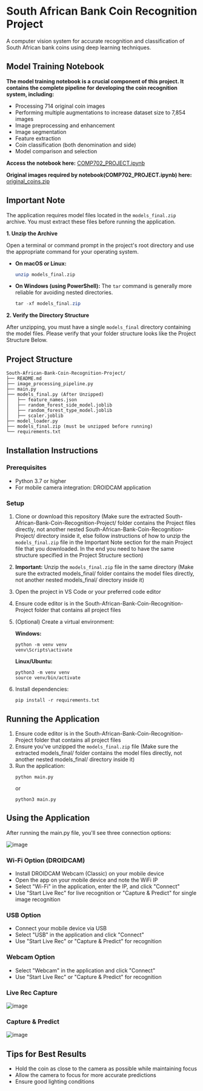 # South African Bank Coin Recognition Project

A computer vision system for accurate recognition and classification of South African bank coins using deep learning techniques.

## Model Training Notebook

**The model training notebook is a crucial component of this project. It contains the complete pipeline for developing the coin recognition system, including:**

- Processing 714 original coin images
- Performing multiple augmentations to increase dataset size to 7,854 images
- Image preprocessing and enhancement
- Image segmentation
- Feature extraction
- Coin classification (both denomination and side)
- Model comparison and selection

**Access the notebook here:** [COMP702_PROJECT.ipynb](https://stuukznac-my.sharepoint.com/:u:/g/personal/221011891_stu_ukzn_ac_za/EeHjMwCz_6ZDp5CFJLoUwpEBM4FjmUMieBCVFRQb7VHkFA?e=srrRMW)

**Original images required by notebook(COMP702_PROJECT.ipynb) here:** [original_coins.zip](https://stuukznac-my.sharepoint.com/:u:/g/personal/221011891_stu_ukzn_ac_za/EWiUNrIe1m1Bn1OdoFhpce0BQzscKWbYdvpc40XVhunh9w?e=hQOszK)

## Important Note

The application requires model files located in the `models_final.zip` archive. You must extract these files before running the application.

**1. Unzip the Archive**

Open a terminal or command prompt in the project's root directory and use the appropriate command for your operating system.

* **On macOS or Linux:**
    ```bash
    unzip models_final.zip
    ```

* **On Windows (using PowerShell):** The `tar` command is generally more reliable for avoiding nested directories.
    ```powershell
    tar -xf models_final.zip
    ```

**2. Verify the Directory Structure**

After unzipping, you must have a single `models_final` directory containing the model files. Please verify that your folder structure looks like the Project Structure Below.

## Project Structure

```
South-African-Bank-Coin-Recognition-Project/
├── README.md
├── image_processing_pipeline.py
├── main.py
├── models_final.py (After Unzipped)
│   ├── feature_names.json
│   ├── random_forest_side_model.joblib
│   ├── random_forest_type_model.joblib
│   ├── scaler.joblib
├── model_loader.py
├── models_final.zip (must be unzipped before running)
└── requirements.txt
```

## Installation Instructions

### Prerequisites
- Python 3.7 or higher
- For mobile camera integration: DROIDCAM application

### Setup

1. Clone or download this repository (Make sure the extracted South-African-Bank-Coin-Recognition-Project/ folder contains the Project files directly, not another nested South-African-Bank-Coin-Recognition-Project/ directory inside it, else follow instructions of how to unzip the `models_final.zip` file in the Important Note section for the main Project file that you downloaded. In the end you need to have the same structure specified in the Project Structure section)
2. **Important:** Unzip the `models_final.zip` file in the same directory (Make sure the extracted models_final/ folder contains the model files directly, not another nested models_final/ directory inside it)
3. Open the project in VS Code or your preferred code editor
4. Ensure code editor is in the South-African-Bank-Coin-Recognition-Project folder that contains all project files
5. (Optional) Create a virtual environment:

   **Windows:**
   ```
   python -m venv venv
   venv\Scripts\activate
   ```

   **Linux/Ubuntu:**
   ```
   python3 -m venv venv
   source venv/bin/activate
   ```

6. Install dependencies:
   ```
   pip install -r requirements.txt
   ```

## Running the Application

1. Ensure code editor is in the South-African-Bank-Coin-Recognition-Project folder that contains all project files
2. Ensure you've unzipped the `models_final.zip` file (Make sure the extracted models_final/ folder contains the model files directly, not another nested models_final/ directory inside it)
3. Run the application:
   ```
   python main.py
   ```
   or
   ```
   python3 main.py
   ```

## Using the Application

After running the main.py file, you'll see three connection options:

![image](https://github.com/user-attachments/assets/054b5d0d-a093-4de3-84c6-aab81090de3f)

### Wi-Fi Option (DROIDCAM)
- Install DROIDCAM Webcam (Classic) on your mobile device
- Open the app on your mobile device and note the WiFi IP
- Select "Wi-Fi" in the application, enter the IP, and click "Connect"
- Use "Start Live Rec" for live recognition or "Capture & Predict" for single image recognition

### USB Option
- Connect your mobile device via USB
- Select "USB" in the application and click "Connect"
- Use "Start Live Rec" or "Capture & Predict" for recognition

### Webcam Option
- Select "Webcam" in the application and click "Connect"
- Use "Start Live Rec" or "Capture & Predict" for recognition

### Live Rec Capture
![image](https://github.com/user-attachments/assets/e1e794d9-d393-48e3-a30e-24b519855d6c)

### Capture & Predict
![image](https://github.com/user-attachments/assets/119141f3-c0d7-449c-ac57-7c6bc28295f2)


## Tips for Best Results

- Hold the coin as close to the camera as possible while maintaining focus
- Allow the camera to focus for more accurate predictions
- Ensure good lighting conditions


